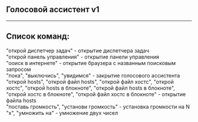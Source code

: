 
## Голосовой  ассистент v1
____
## Список команд:

"открой диспетчер задач" - открытие диспетчера задач\
"открой панель управления" - открытие панели управления\
"ооиск в интернете" - открытие браузера с названным поисковым запросом\
"пока", "выключись", "увидимся" - закрытие голосового ассистента\
"открой hosts", "открой файл hosts", "открой файл хостс", "открой хостс", "открой hosts в блокноте", "открой файл hosts в блокноте", "открой хостс в блокноте", "открой файл хостс в блокноте" - открытие файла hosts\
"поставь громкость", "установи громкость" - установка громкости на N\
"x", "умножить на" - умножение двух чисел
